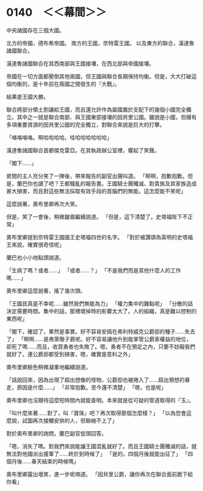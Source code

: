 # 0140　＜＜幕間＞＞

中央諸國存在三個大國。

北方的帝國，德布希帝國。
南方的王國，奈特雷王國。
以及東方的聯合，漢達魯諸國聯合。

漢達魯諸國聯合在其西南部與王國接壤，在西北部與帝國接壤。

帝國在一切方面都壓倒其他兩國，但王國與聯合長期保持均衡。但是，大大打破這個均衡的，是十年前在兩國之間發生的『大戰』。

結果是王國大勝。

聯合將部分領土割讓給王國，而且還允許作為屬國置於支配下的幾個小國完全獨立。其中之一就是聯合南部、與王國東部接壤的因貝里公國。雖說是小國，但擁有多項重要資源的因貝里公國的完全獨立，對聯合來說是巨大的打擊。

「咯咯咯咯。啊哈哈哈哈。哇哈哈哈哈哈哈」

漢達魯諸國聯合首都傑克雷亞。在其執政辦公室裡，響起了笑聲。

「閣下……」

房間的主人充分笑了一陣後，帶來報告的副官出聲叫道。
「啊啊，抱歉抱歉。但是，蘭巴你也讀了吧？王都騷亂的報告書。王國騎士團殲滅、對貴族及其家族造成甚大損害，而且對這些無法採取有效手段的首腦們的無能。這怎麼能不笑呢」

這麼說著，奧布里卿再次大笑。

但是，笑了一會後，稍微皺眉繼續說道。
「但是，這下清楚了。史塔福陛下不正常」

奧布里卿提到奈特雷王國國王史塔福四世的名字。
「對於被讚頌為英明的史塔福王來說，確實很奇怪呢」

蘭巴也小小地點頭說道。

「生病了嗎？或者……」
「或者……？」
「不是我們而是其他什麼人的工作嗎……」

奧布里卿這麼說著，搖了幾次頭。

「王國民真是不幸呢……雖然我們無能為力」
「權力集中的難點呢」
「分散的話決定需要時間。集中的話，那裡壞掉時的影響太大了。人的組織，真是難以控制的東西呢」

「閣下，確認了，果然是事實。好不容易安插在弗利特威克公爵邸的種子……失去了」
「啊啊……是弗萊徹子爵呢。好不容易讓他升到能掌管公爵家權益的地位，卻死了嗎……而且，收買勇者也失敗了。嗯，勇者不在預定之內，只要不妨礙我們就好了。連公爵邸都受到損害，嗯，確實是意料之外」

奧布里卿臉色稍微凝重地繼續說道。

「話說回來，因為出現了超出想像的怪物，公爵邸也被捲入了……超出預想的暴走，原因是什麼……」
「非常抱歉。至今還不清楚」
「嗯，也是呢」

奧布里卿也沒期待這麼短時間內就能查明。本來就是從可疑的管道取得的『玉』。

「叫什麼來著……對了，叫『寶珠』吧？再次取得那個怎麼樣？」
「以為您會這麼說，試圖再次接觸安排的人，但聯絡不上了」

對於奧布里卿的詢問，蘭巴副官低頭回答。

「嗯，消失了嗎。對我們來說能讓王國混亂就好了。而且王國騎士團殲滅的話，就無法對他國派出援軍了……終於到時候了」
「是的。四個月後就能出征了」
「四個月後……春天結束的時候嗎」

奧布里卿露出壞笑，進一步呢喃道。
「因貝里公爵，讓你再次在聯合面前跪下給你看」
